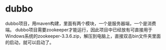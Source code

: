 # dubbo
dubbo项目，用maven构建，里面有两个模块，一个是服务器端，一个是消费端。
dubbo项目需要zookeeper才能运行，因此项目中已经放有可直接用于Windows系统的zookeeper-3.3.6.zip，解压到电脑上，直接双击bin文件夹里面的启动，就可以启动了。
